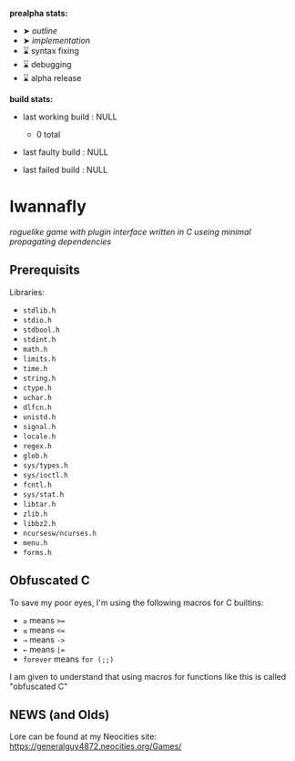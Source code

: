 **prealpha stats:**
- ➤ *outline*
- ➤ *implementation*
- ⌛ syntax fixing
- ⌛ debugging
- ⌛ alpha release

**build stats:**
- last working build : NULL
	- 0 total

- last faulty build : NULL
- last failed build : NULL

Iwannafly
=========
*roguelike game with plugin interface written in C useing minimal propagating dependencies*

Prerequisits
------------

Libraries:
- <CODE>stdlib.h</CODE>
- <CODE>stdio.h</CODE>
- <CODE>stdbool.h</CODE>
- <CODE>stdint.h</CODE>
- <CODE>math.h</CODE>
- <CODE>limits.h</CODE>
- <CODE>time.h</CODE>
- <CODE>string.h</CODE>
- <CODE>ctype.h</CODE>
- <CODE>uchar.h</CODE>
- <CODE>dlfcn.h</CODE>
- <CODE>unistd.h</CODE>
- <CODE>signal.h</CODE>
- <CODE>locale.h</CODE>
- <CODE>regex.h</CODE>
- <CODE>glob.h</CODE>
- <CODE>sys/types.h</CODE>
- <CODE>sys/ioctl.h</CODE>
- <CODE>fcntl.h</CODE>
- <CODE>sys/stat.h</CODE>
- <CODE>libtar.h</CODE>
- <CODE>zlib.h</CODE>
- <CODE>libbz2.h</CODE>
- <CODE>ncursesw/ncurses.h</CODE>
- <CODE>menu.h</CODE>
- <CODE>forms.h</CODE>

Obfuscated C
------------

To save my poor eyes, I'm using the following macros for C builtins:

- <CODE>≥</CODE> means <CODE>\>=</CODE>
- <CODE>≤</CODE> means <CODE>\<=</CODE>
- <CODE>→</CODE> means <CODE>-\></CODE>
- <CODE>←</CODE> means <CODE>|=</CODE>
- <CODE>forever</CODE> means <CODE>for (;;)</CODE>

I am given to understand that using macros for functions like this
is called "obfuscated C"

NEWS (and Olds)
---------------

Lore can be found at my Neocities site: https://generalguy4872.neocities.org/Games/
